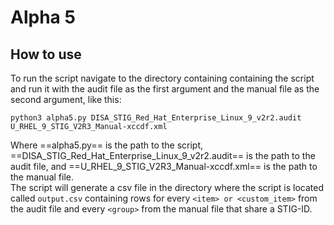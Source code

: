 # Alpha 5

## How to use
To run the script navigate to the directory containing containing the script and run it with the audit file as the first argument and the manual file as the second argument, like this:
```
python3 alpha5.py DISA_STIG_Red_Hat_Enterprise_Linux_9_v2r2.audit U_RHEL_9_STIG_V2R3_Manual-xccdf.xml
```
Where ==alpha5.py== is the path to the script, ==DISA_STIG_Red_Hat_Enterprise_Linux_9_v2r2.audit== is the path to the audit file, and ==U_RHEL_9_STIG_V2R3_Manual-xccdf.xml== is the path to the manual file.  
The script will generate a csv file in the directory where the script is located called `output.csv` containing rows for every `<item> or <custom_item>` from the audit file and every `<group>` from the manual file that share a STIG-ID.
